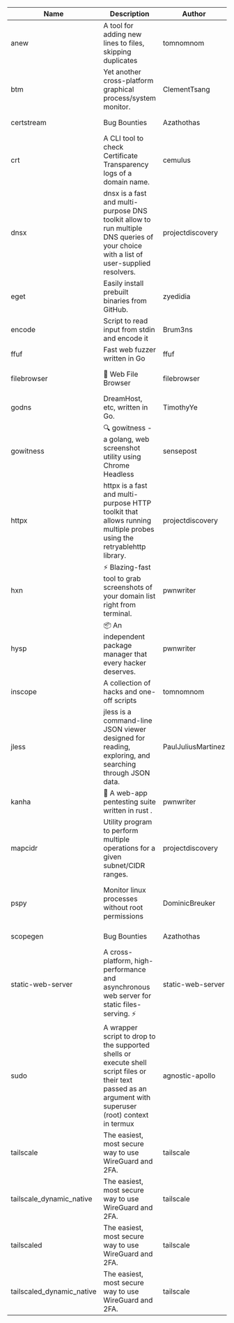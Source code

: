 | Name | Description | Author | Repository | Stars | Version | Updated | Size | SHA256SUM | B3SUM | Source | Language | License |
| ---- | ----------- | ------ | ---------- | ----- | ------- | ------- | ---- | --- | ------ | --------|-------- | ------- |
| anew | A tool for adding new lines to files, skipping duplicates | tomnomnom | [https://github.com/tomnomnom/anew](https://github.com/tomnomnom/anew) | 1121 | v0.1.1 | 2022-03-15T22:35:31Z | 1.41 MB | 41c5a3280453f23911a1cb9ac3c1dc9974249be1b4af6373b6b2daa3d2b749b2 | 760b40bd840e8b96135945aa20f90a137573125904fa9fbfa068c00ce1bc4adb | https://raw.githubusercontent.com/Azathothas/Toolpacks/main/aarch64_arm64_v8a_Android/anew | Go | MIT License |
| btm | Yet another cross-platform graphical process/system monitor. | ClementTsang | [https://github.com/ClementTsang/bottom](https://github.com/ClementTsang/bottom) | 8272 | 0.9.6 | 2023-08-27T01:43:44Z | 3.10 MB | 8524a3fc73a66e51158634e666b590277eed63850a6c724e2d3be92bc907df82 | cc220296db4be3f0968992dbab403efb95063c76f058b618ce3c1c599322ef8f | https://raw.githubusercontent.com/Azathothas/Toolpacks/main/aarch64_arm64_v8a_Android/btm | Rust | MIT License |
| certstream |  Bug Bounties | Azathothas | [https://github.com/Azathothas/Arsenal](https://github.com/Azathothas/Arsenal) | 13 | null |  | 4.54 MB | 64db81987ac5650f5bf4f155a7b67e1ada2e1b3c8aec3d0fb10d9e282b9a0982 | 379dc97fa3b7f373cf98a5e364eb4a1493ed2350ba81e33717c4f9cae378c57c | https://raw.githubusercontent.com/Azathothas/Toolpacks/main/aarch64_arm64_v8a_Android/certstream | Shell | null |
| crt | A CLI tool to check Certificate Transparency logs of a domain name. | cemulus | [https://github.com/cemulus/crt](https://github.com/cemulus/crt) | 64 | v0.1.0 | 2022-03-08T21:41:54Z | 4.63 MB | dff0653ac85e6e1e9dbcd33d64d2485032781da4d60d58501faed4b9a937d3a1 | c4f0f9811a02d59b39e839b9697e02ec0031e9a7673e15b5f6dffa55f3a4c709 | https://raw.githubusercontent.com/Azathothas/Toolpacks/main/aarch64_arm64_v8a_Android/crt | Go | Apache License 2.0 |
| dnsx | dnsx is a fast and multi-purpose DNS toolkit allow to run multiple DNS queries of your choice with a list of user-supplied resolvers. | projectdiscovery | [https://github.com/projectdiscovery/dnsx](https://github.com/projectdiscovery/dnsx) | 1835 | v1.1.6 | 2023-11-11T19:20:44Z | 25.01 MB | a9197bf682781b7e726dce930c8ac15f3c9cbe865fa860e5e0423b364459d9c8 | 7665c41fdbd743ca96bfb21822862301c8fdea572fc1c4cad29c313fa7a9794f | https://raw.githubusercontent.com/Azathothas/Toolpacks/main/aarch64_arm64_v8a_Android/dnsx | Go | MIT License |
| eget | Easily install prebuilt binaries from GitHub. | zyedidia | [https://github.com/zyedidia/eget](https://github.com/zyedidia/eget) | 662 | v1.3.3 | 2023-02-22T05:15:46Z | 6.49 MB | e8651a1f207b5bb84d11ebf7d34fcabcf499b5313d3a91b29e26ace603ae0df4 | cb6e44b35110c9bfaa65d0f3bbc42bc1d1c290857e7980af4779554eeb80f36b | https://raw.githubusercontent.com/Azathothas/Toolpacks/main/aarch64_arm64_v8a_Android/eget | Go | MIT License |
| encode | Script to read input from stdin and encode it | Brum3ns | [https://github.com/Brum3ns/encode](https://github.com/Brum3ns/encode) | 18 | null |  | 2.49 MB | 272abd61a5252b48ee6176582e8fc2aa87dce515b99197b1c5bafa2c4d83026c | 48f663534da859a4aff3abfd5295cad5f48145dcee4a513c0bb116d487eb1146 | https://raw.githubusercontent.com/Azathothas/Toolpacks/main/aarch64_arm64_v8a_Android/encode | Go | MIT License |
| ffuf | Fast web fuzzer written in Go | ffuf | [https://github.com/ffuf/ffuf](https://github.com/ffuf/ffuf) | 10810 | v2.1.0 | 2023-09-16T12:23:19Z | 8.18 MB | 6486a8df2645ae1f36bb796cdba8c919613a69515010ff1433450526cfa6321d | ef2116a546c65de27485c2bc5bb82e800a5ef2920bfe7d03a8d62a19bdc796b1 | https://raw.githubusercontent.com/Azathothas/Toolpacks/main/aarch64_arm64_v8a_Android/ffuf | Go | MIT License |
| filebrowser | 📂 Web File Browser | filebrowser | [https://github.com/filebrowser/filebrowser](https://github.com/filebrowser/filebrowser) | 22316 | v2.27.0 | 2024-01-02T14:38:37Z | 13.29 MB | c6a7daf9a6aa60a0d92206d6c98caa8531607ce4c9e75b89b1821cd33fe45452 | 134cf70a99e84e45bb0bac17c3f19ded41a2ed9f59fe2d53a432fc84d97bf57a | https://raw.githubusercontent.com/Azathothas/Toolpacks/main/aarch64_arm64_v8a_Android/filebrowser | Go | Apache License 2.0 |
| godns |  DreamHost, etc, written in Go. | TimothyYe | [https://github.com/TimothyYe/godns](https://github.com/TimothyYe/godns) | 1391 | v3.0.5 | 2024-01-05T15:35:43Z | 11.81 MB | e5923ba42236d02a1fa8af3c932113bfb4ec095b047e05720a0354d40c05becc | 728dd0c09fb8300fd86b86144f114e758f4b789d741f75ebf86fde7887786328 | https://raw.githubusercontent.com/Azathothas/Toolpacks/main/aarch64_arm64_v8a_Android/godns | Go | Apache License 2.0 |
| gowitness | 🔍 gowitness - a golang, web screenshot utility using Chrome Headless | sensepost | [https://github.com/sensepost/gowitness](https://github.com/sensepost/gowitness) | 2540 | 2.5.1 | 2023-10-29T11:11:30Z | 25.96 MB | 11df370f23d9b18f53afda61896bbd9c7a6002a8641944927954f626d51dbf04 | 23b3bce5505aa3508c1c1a1b1be14d0cb2c30e9dba0104ba57ebfdfdac0dcec4 | https://raw.githubusercontent.com/Azathothas/Toolpacks/main/aarch64_arm64_v8a_Android/gowitness | Go | GNU General Public License v3.0 |
| httpx | httpx is a fast and multi-purpose HTTP toolkit that allows running multiple probes using the retryablehttp library. | projectdiscovery | [https://github.com/projectdiscovery/httpx](https://github.com/projectdiscovery/httpx) | 6374 | v1.3.8 | 2024-01-15T23:02:18Z | 39.96 MB | c6df3f6b843a6390b213549bbea65b1a92c70725efd007b092067ae498aa2eb8 | b2348aa0ab6a5c4057d9000cb608ceca1a616ca6fad9917c5106d79413b8c59a | https://raw.githubusercontent.com/Azathothas/Toolpacks/main/aarch64_arm64_v8a_Android/httpx | Go | MIT License |
| hxn | ⚡ Blazing-fast tool to grab screenshots of your domain list right from terminal. | pwnwriter | [https://github.com/pwnwriter/haylxon](https://github.com/pwnwriter/haylxon) | 353 | v0.1.10 | 2024-01-09T15:11:15Z | 5.94 MB | a7afcc409f02051d374528bf123a58b71894dda5c97db415c4ad6c483736e70e | d83753c17faa46dde1936d88b022e1d11cb9f805c6b127136849932c4ce70c54 | https://raw.githubusercontent.com/Azathothas/Toolpacks/main/aarch64_arm64_v8a_Android/hxn | Rust | MIT License |
| hysp | 📦 An independent package manager that every hacker deserves. | pwnwriter | [https://github.com/pwnwriter/hysp](https://github.com/pwnwriter/hysp) | 394 | v0.1.2 | 2023-12-13T15:03:18Z | 3.25 MB | b0acdc8472614bda1ab97d47e7d2d57c452cd25f5134424bbb78bd4dc5bb68cc | 3ab0f68cd8d99fc4a4e7c17e43d064c86153c594e7f05aeddd6f4b48d95a1797 | https://raw.githubusercontent.com/Azathothas/Toolpacks/main/aarch64_arm64_v8a_Android/hysp | Rust | MIT License |
| inscope | A collection of hacks and one-off scripts | tomnomnom | [https://github.com/tomnomnom/hacks](https://github.com/tomnomnom/hacks) | 1986 | null |  | 1.79 MB | 2edcd797d49b4636ca17670e7a82a6199b2e4803b2b907530119766c837b4459 | 14e83b8643f30c135b472eb467ff80d81ca0ce81a1d045116a4e8847a7638174 | https://raw.githubusercontent.com/Azathothas/Toolpacks/main/aarch64_arm64_v8a_Android/inscope | Go | null |
| jless | jless is a command-line JSON viewer designed for reading, exploring, and searching through JSON data. | PaulJuliusMartinez | [https://github.com/PaulJuliusMartinez/jless](https://github.com/PaulJuliusMartinez/jless) | 4319 | v0.9.0 | 2023-07-17T02:51:34Z | 1.74 MB | f95b2c666fcc770a829cc241b7ad2631bc41258d8afd9a9a0f5115635279098a | e54b6f5027f01876c0d6cff993c6e75a0be33eec0242601e2b969536ee99a627 | https://raw.githubusercontent.com/Azathothas/Toolpacks/main/aarch64_arm64_v8a_Android/jless | Rust | MIT License |
| kanha | 🦚 A web-app pentesting suite written in rust . | pwnwriter | [https://github.com/pwnwriter/kanha](https://github.com/pwnwriter/kanha) | 235 | v-v0.1.2 | 2023-10-17T16:42:52Z | 2.77 MB | e98b78edc697919a405311f1b4b317ffe0b6a6917eca32effa3c998529e29e4f | 16f9c9f6e31758be0255755f8066c843702e7c8a92383919b8760a116bfb5aff | https://raw.githubusercontent.com/Azathothas/Toolpacks/main/aarch64_arm64_v8a_Android/kanha | Rust | MIT License |
| mapcidr | Utility program to perform multiple operations for a given subnet/CIDR ranges. | projectdiscovery | [https://github.com/projectdiscovery/mapcidr](https://github.com/projectdiscovery/mapcidr) | 878 | v1.1.16 | 2023-11-23T07:59:56Z | 22.31 MB | 92e3db6e8e2efb217540c1afec67b862e563dae8cd3855a7ec8f9c1a7e0d6998 | 6f5f54bdf18aa909f2755e8f7607b18aba1404621882389dfc9ebae6a16f117a | https://raw.githubusercontent.com/Azathothas/Toolpacks/main/aarch64_arm64_v8a_Android/mapcidr | Go | MIT License |
| pspy | Monitor linux processes without root permissions | DominicBreuker | [https://github.com/DominicBreuker/pspy](https://github.com/DominicBreuker/pspy) | 4332 | v1.2.1 | 2023-01-17T21:10:08Z | 3.48 MB | fa9a0424c452b146569391a811364931903a519c1ed5fd300b8bc14a7adcba5d | dcc38161397a04e1550e40cbf701ff2a4480e2c4758585492235a809907df359 | https://raw.githubusercontent.com/Azathothas/Toolpacks/main/aarch64_arm64_v8a_Android/pspy | Go | GNU General Public License v3.0 |
| scopegen |  Bug Bounties | Azathothas | [https://github.com/Azathothas/Arsenal](https://github.com/Azathothas/Arsenal) | 13 | null |  | 1.54 MB | cfd69e2d16ee1ef0e8cffd5c46e0c17583bd8fc3542ca6f62dc23ca823c17336 | ee60e3709b424141fa7a6bc55b9ea3a0ffc434c6ed4d33ae07b0e6f058739743 | https://raw.githubusercontent.com/Azathothas/Toolpacks/main/aarch64_arm64_v8a_Android/scopegen | Shell | null |
| static-web-server | A cross-platform, high-performance and asynchronous web server for static files-serving. ⚡ | static-web-server | [https://github.com/static-web-server/static-web-server](https://github.com/static-web-server/static-web-server) | 985 | v2.24.2 | 2023-12-28T17:38:30Z | 6.44 MB | b91c0be5c541d063ef553aeac152f2c553a22bfd26e1d9da736e4bcd6c3299d5 | b81d7d2f8f24eccd2eb58d3ed59d3fdae47075101c03e692c53ac2b4eb5023f5 | https://raw.githubusercontent.com/Azathothas/Toolpacks/main/aarch64_arm64_v8a_Android/static-web-server | Rust | Apache License 2.0 |
| sudo | A wrapper script to drop to the supported shells or execute shell script files or their text passed as an argument with superuser (root) context in termux | agnostic-apollo | [https://github.com/agnostic-apollo/sudo](https://github.com/agnostic-apollo/sudo) | 65 | v0.2.0 | 2021-04-10T21:03:11Z | 0.24 MB | 9e56787b3ca489a9eb9e3a64f54944aa92c728d18576972ef7ef6bb10ca6462c | 261a7ec6cf5ed2fbc82f8128f2583eda7faeb8939b9e08143046f0b046e504ae | https://raw.githubusercontent.com/Azathothas/Toolpacks/main/aarch64_arm64_v8a_Android/sudo | Shell | MIT License |
| tailscale | The easiest, most secure way to use WireGuard and 2FA. | tailscale | [https://github.com/tailscale/tailscale](https://github.com/tailscale/tailscale) | 15048 | v1.58.0 | 2024-01-18T21:39:08Z | 10.42 MB | a9c91ac7e8240ca11b72169e07a3c914e7c1479086a38905c8f903452d09dae8 | 5fd66b16ac82a695aac41c7f710f9a9f7946368114021e61968c8164d2770a24 | https://raw.githubusercontent.com/Azathothas/Toolpacks/main/aarch64_arm64_v8a_Android/tailscale | Go | BSD 3-Clause New or Revised License |
| tailscale_dynamic_native | The easiest, most secure way to use WireGuard and 2FA. | tailscale | [https://github.com/tailscale/tailscale](https://github.com/tailscale/tailscale) | 15048 | v1.58.0 | 2024-01-18T21:39:08Z | 10.75 MB | 2e89562009074a77b0f1158e0fe77ffd901f849db9498549fe01c06a87e60bb0 | b6c87235964e2f613aaee88580ed69adfa5de590292fbeec87814a1dacf938db | https://raw.githubusercontent.com/Azathothas/Toolpacks/main/aarch64_arm64_v8a_Android/tailscale_dynamic_native | Go | BSD 3-Clause New or Revised License |
| tailscaled | The easiest, most secure way to use WireGuard and 2FA. | tailscale | [https://github.com/tailscale/tailscale](https://github.com/tailscale/tailscale) | 15048 | v1.58.0 | 2024-01-18T21:39:08Z | 19.53 MB | c2d8796ca33a2e2b8ae2218e8950ed548eb336c3f1c7d658a74a3ddf9045b642 | 445c19ff6aa6d77e201f9ff7a5660a2069425dc4547bd7c5085b065672aff85e | https://raw.githubusercontent.com/Azathothas/Toolpacks/main/aarch64_arm64_v8a_Android/tailscaled | Go | BSD 3-Clause New or Revised License |
| tailscaled_dynamic_native | The easiest, most secure way to use WireGuard and 2FA. | tailscale | [https://github.com/tailscale/tailscale](https://github.com/tailscale/tailscale) | 15048 | v1.58.0 | 2024-01-18T21:39:08Z | 20.66 MB | aa62ccd220b295afc1d15273cb91cdc08f2e6b63545b9e3b34f8f6799b63c47c | ea8414f5b46613c3b52d2a861afc03fe366af9f9cc012405e47ae34c3d9e5958 | https://raw.githubusercontent.com/Azathothas/Toolpacks/main/aarch64_arm64_v8a_Android/tailscaled_dynamic_native | Go | BSD 3-Clause New or Revised License |
